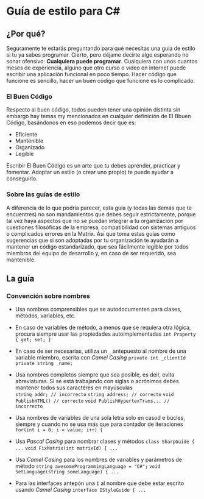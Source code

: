 Guía de estilo para C#
======
## ¿Por qué?
Seguramente te estarás preguntando para qué necesitas una guía de estilo si tu ya sabes programar. Cierto, pero déjame decirte algo esperando no sonar ofensivo: **Cualquiera puede programar**. Cualquiera con unos cuantos meses de experiencia, alguno que otro curso o vídeo en internet puede escribir una aplicación funcional en poco tiempo. Hacer código que funcione es sencillo, hacer un buen código que funcione es lo complicado.
### El Buen Código
Respecto al buen código, todos pueden tener una opinión distinta sin embargo hay temas my mencionados en cualquier definición de El Bbuen Código, basándonos en eso podemos decir que es:

 - Eficiente
 - Mantenible
 - Organizado
 - Legible

Escribir El Buen Código es un arte que tu debes aprender, practicar y fomentar. Adoptar un estilo (o crear uno propio) te puede ayudar a conseguirlo.

### Sobre las guías de estilo
A diferencia de lo que podría parecer, esta guía (y todas las demás que te encuentres) no son mandamientos que debes seguir estrictamente, porque tal vez haya aspectos que no se puedan integrar a tu organización por cuestiones filosóficas de la empresa, compatibilidad con sistemas antiguos o complicados errores en la Matrix. Así que toma estas guías como sugerencias que si son adoptadas por tu organización te ayudarán a mantener un código estandarizado, que sea fácilmente legible por todos miembros del equipo de desarrollo y, en caso de ser requerido, sea mantenible.
## La guía
### Convención sobre nombres

 - Usa nombres comprensibles que se autodocumenten para clases, métodos, variables, etc.
 - En caso de variables de método, a menos que se requiera otra lógica, procura siempre usar las propiedades autoimplementadas `int Property { get; set; }`  
 
 - En caso de ser necesarias, utiliza un `_` antepuesto al nombre de una variable miembro, escrita con *Camel Casing*
`private int _clientId`
`private string _name;`  

 - Usa nombres completos siempre que sea posible, es deir, evita abreviaturas. Si se está trabajando con siglas o acrónimos debes mantener todos sus caractéres en mayúsculas  
`string addr; // incorrecto`
`string address; // correcto`
`void PublishHTML() // correcto`
`void PublishHypertexTrans... // incorrecto`  

 - Usa nombres de variables de una sola letra solo en casod e bucles, siempre y cuando no se usa más que para contador de iteraciones
`for(int i = 0; i < value; i++) {`  

 - Usa *Pascal Casing* para nombrar clases y métodos
 `class SharpGuide { ...`
 `void FixMatrix(int matrixId) { ...`  

 - Usa *Camel Casing* para los nombres de variables y parámetros de método
 `string awesomeProgrammingLanguage = "C#";`
 `void SetLanguage(string someLanguage) { ...`  

 - Para las interfaces antepón una `I` al nombre que debe estar escrito usando *Camel Casing*
 `interface IStyleGuide { ...`  
 
  

